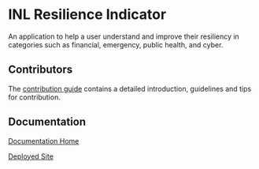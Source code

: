 # INL Resilience Indicator

An application to help a user understand and improve their resiliency in categories such as financial, emergency, public health, and cyber.

## Contributors
The [contribution guide](docs/developer-guides/CONTRIBUTING.md) contains a detailed introduction, guidelines and tips for contribution.

## Documentation

[Documentation Home](docs/)

[Deployed Site](http://ec2-3-23-105-118.us-east-2.compute.amazonaws.com/)